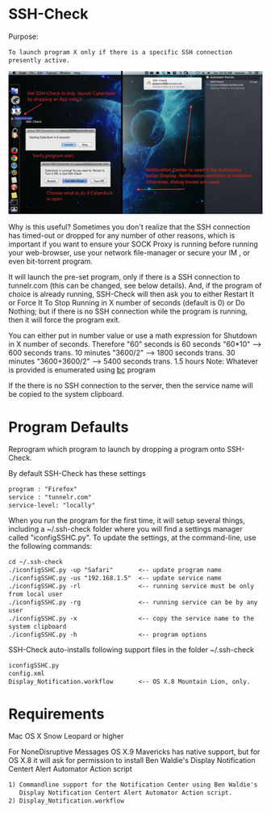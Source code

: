 SSH-Check
=====
Purpose: 

	To launch program X only if there is a specific SSH connection presently active.

<img src="https://github.com/xeoron/SSH-Check/blob/master/images/sshcheck_screenshot.png?raw=true"/>

Why is this useful?
Sometimes you don't realize that the SSH connection has timed-out or dropped for any number of other reasons, which is important if you want to ensure your SOCK Proxy is running before running your web-browser, use your network file-manager or secure your IM , or even bit-torrent program.

It will launch the pre-set program, only if there is a SSH connection to tunnelr.com (this can be changed, see below details). And, if the program of choice is already running, SSH-Check will then ask you to either Restart It or Force It To Stop Running in X number of seconds (default is 0) or Do Nothing; but if there is no SSH connection while the program is running, then it will force the program exit.

You can either put in number value or use a math expression for Shutdown in X number of seconds. Therefore 
	"60" seconds is 60 seconds
	"60*10" --> 600 seconds trans. 10 minutes
	"3600/2" --> 1800 seconds trans. 30 minutes
	"3600+3600/2" --> 5400 seconds trans. 1.5 hours
	Note: Whatever is provided is enumerated using <a href="https://developer.apple.com/library/mac/documentation/Darwin/Reference/ManPages/man1/bc.1.html" title="bc man page">bc</a> program

If the there is no SSH connection to the server, then the service name will be copied to the system clipboard.

Program Defaults
======
Reprogram which program to launch by dropping a program onto SSH-Check.

By default SSH-Check has these settings

	program : "Firefox"
	service : "tunnelr.com"
	service-level: "locally"

When you run the program for the first time, it will setup several things, including a ~/.ssh-check folder where you will find a settings manager called "iconfigSSHC.py".
To update the settings, at the command-line, use the following commands:

	cd ~/.ssh-check
	./iconfigSSHC.py -up "Safari"       <-- update program name
	./iconfigSSHC.py -us "192.168.1.5"  <-- update service name
	./iconfigSSHC.py -rl				<-- running service must be only from local user
	./iconfigSSHC.py -rg				<-- running service can be by any user
	./iconfigSSHC.py -x					<-- copy the service name to the system clipboard
	./iconfigSSHC.py -h                 <-- program options
	
SSH-Check auto-installs following support files in the folder ~/.ssh-check

	iconfigSSHC.py  
	config.xml
	Display_Notification.workflow		<-- OS X.8 Mountain Lion, only.

Requirements
=====
Mac OS X Snow Leopard or higher

For NoneDisruptive Messages OS X.9 Mavericks has native support, but for OS X.8 it will ask for permission to install Ben Waldie's Display Notification Centert Alert Automator Action script

	1) Commandline support for the Notification Center using Ben Waldie's 
	   Display Notification Centert Alert Automator Action script.
	2) Display_Notification.workflow 


	
